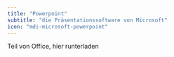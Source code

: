 ```yaml
---
title: "Powerpoint"
subtitle: "die Präsentationssoftware von Microsoft"
icon: "mdi-microsoft-powerpoint"
---
```




Teil von Office, hier runterladen

<Features />



